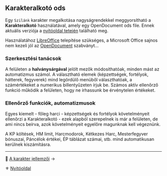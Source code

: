 ## Karakteralkotó ods

Egy `Szilánk` karakter megalkotása nagyságrendekkel meggyorsítható a **Karakteralkotó** használatával, amely egy OpenDocument ods file. Ennek aktuális verziója a [nyitóoldal tetején](start.md#karakteralkot%C3%B3) található meg. 

<!-- markdown-link-check-disable -->
Használatához [LibreOffice](https://www.libreoffice.org/download/download/) telepítése szükséges, a Microsoft Office sajnos nem kezeli jól az <!-- markdown-link-check-disable --> [OpenDocument](https://groups.oasis-open.org/communities/tc-community-home2?CommunityKey=4bf06d41-79ad-4c58-9e8e-018dc7d05da8) <!-- markdown-link-check-enable --> szabványt...


### Szerkesztési tanácsok

A felületen a **halványsárgával** jelölt mezők módosíthatóak, minden mást az automatizmus számol. A választható elemek (képzettségek, fortélyok, hátterek, fegyverek) mind legördülő menüből választhatóak, a számértékeket a numerikus billentyűzeten írjuk be. Számos aktív ellenőrző funkció működik a felületen, hogy ne írhassunk be érvénytelen értékeket.

### Ellenőrző funkciók, automatizmusok

Egyes kiemelt - főleg harci - képzettségek és fortélyok követelményeit ellenőrzi a Karakteralkotó - ezek alapból szerepelnek is már a felületen, de ami nincs beírva, azok követelményeit egyelőre magunknak kell végeznünk.

A KP költések, HM limit, Harcmodorok, Kétkezes Harc, Mesterfegyver bónuszai, Páncélok értékei, ÉP táblázat számai, stb. mind automatikusan kerülnek kiszámításra.

---

🔗 [A karakter jellemzői](012_00_karakter_jellemzoi.md) →

⚜️ [Nyitóoldal](start.md#1-karakteralkot%C3%A1s)
